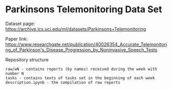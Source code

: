 # Parkinsons Telemonitoring Data Set 

Dataset page: https://archive.ics.uci.edu/ml/datasets/Parkinsons+Telemonitoring

Paper link: https://www.researchgate.net/publication/40026354_Accurate_Telemonitoring_of_Parkinson's_Disease_Progression_by_Noninvasive_Speech_Tests

Repository structure
```
raw/wN - contains reports (by names) received during the week with number N
tasks - contains texts of tasks set in the beginning of each week
description.ipynb - the compilation of raw reports
```
